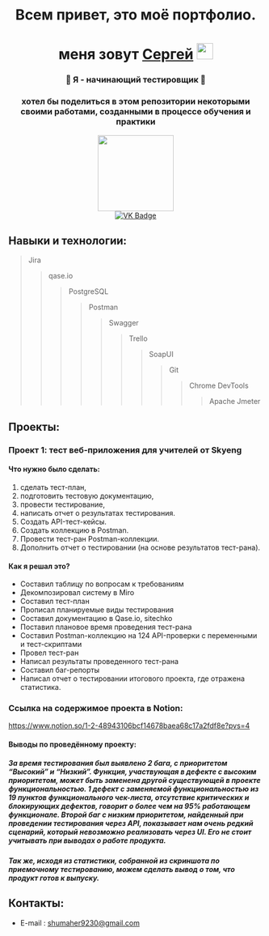 <h1 align="center">Всем привет, это моё портфолио. </h1>
<h1 align="center"> меня зовут <a href="https://vk.com/stsareg" target="_blank">Сергей</a> 
<img src="https://github.com/blackcater/blackcater/raw/main/images/Hi.gif" height="32"/> </h1>

<h3 align="center"> 🌱 Я - начинающий тестировщик 🌱 </h3>
<h3 align="center"> хотел бы поделиться в этом репозитории некоторыми своими работами, созданными в процессе обучения и практики</h3>

<div id="header" align="center">
  <img src="https://media.giphy.com/media/YRzQnWzbn4WIxd3ZYx/giphy.gif" width="150"/>
</div>

<div id="badges" align="center">
  <a href="https://vk.com/stsareg">
    <img src="https://img.shields.io/badge/VK-blue?style=for-the-badge&logo=VK&logoColor=white" alt="VK Badge"/>
  </a>
  </div>
<div align="center">
  <a>
  <img src="https://komarev.com/ghpvc/?username=Digital-Machinist&style=flat-square&color=blue" alt=""/>
  </a>
</div>

## Навыки и технологии: 
> Jira
> > qase.io
> > > PostgreSQL
> > > > Postman
> > > > > Swagger
> > > > > > Trello
> > > > > > > SoapUI
> > > > > > > > Git
> > > > > > > > > Chrome DevTools
> > > > > > > > > > Apache Jmeter

## Проекты:

### Проект 1: тест веб-приложения для учителей от Skyeng

#### Что нужно было сделать:

1. сделать тест-план,
2. подготовить тестовую документацию,
3. провести тестирование,
4. написать отчет о результатах тестирования.
5. Создать API-тест-кейсы.
6. Создать коллекцию в Postman.
7. Провести тест-ран Postman-коллекции.
8. Дополнить отчет о тестировании (на основе результатов тест-рана).

   
#### Как я решал это?

- Составил таблицу по вопросам к требованиям
- Декомпозировал систему в Miro
- Составил тест-план
- Прописал планируемые виды тестирования
- Составил документацию в Qase.io, sitechko
- Поставил плановое время проведения тест-рана
- Составил Postman-коллекцию на 124 API-проверки с переменными и тест-скриптами
- Провел тест-ран
- Написал результаты проведенного тест-рана
- Составил баг-репорты
- Написал отчет о тестировании итогового проекта, где отражена статистика.

### Ссылка на содержимое проекта в Notion:
https://www.notion.so/1-2-48943106bcf14678baea68c17a2fdf8e?pvs=4

#### Выводы по проведённому проекту:
##### За время тестирования был выявлено 2 бага, с приоритетом “Высокий” и “Низкий”. Функция, участвующая в дефекте с высоким приоритетом, может быть заменена другой существующей в проекте функциональностью. 1 дефект с заменяемой функциональностью из 19 пунктов функционального чек-листа, отсутствие критических и блокирующих дефектов, говорит о более чем на 95% работающем функционале. Второй баг с низким приоритетом, найденный при проведении тестирования через API, показывает нам очень редкий сценарий, который невозможно реализовать через UI. Его не стоит учитывать при выводах о работе продукта.
##### Так же, исходя из статистики, собранной из скриншота по приемочному тестированию, можем сделать вывод о том, что продукт готов к выпуску.

## Контакты:

- E-mail : shumaher9230@gmail.com

<!--
**Digital-Machinist/Digital-Machinist** is a ✨ _special_ ✨ repository because its `README.md` (this file) appears on your GitHub profile.

Here are some ideas to get you started:

- 🔭 I’m currently working on ...
- 🌱 I’m currently learning ...
- 👯 I’m looking to collaborate on ...
- 🤔 I’m looking for help with ...
- 💬 Ask me about ...
- 📫 How to reach me: ...
- 😄 Pronouns: ...
- ⚡ Fun fact: ...
-->
